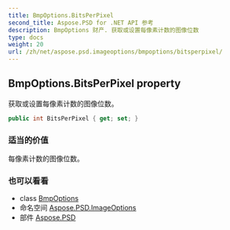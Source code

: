 ```yaml
---
title: BmpOptions.BitsPerPixel
second_title: Aspose.PSD for .NET API 参考
description: BmpOptions 财产. 获取或设置每像素计数的图像位数
type: docs
weight: 20
url: /zh/net/aspose.psd.imageoptions/bmpoptions/bitsperpixel/
---
```

## BmpOptions.BitsPerPixel property

获取或设置每像素计数的图像位数。

```csharp
public int BitsPerPixel { get; set; }
```

### 适当的价值

每像素计数的图像位数。

### 也可以看看

* class [BmpOptions](../)
* 命名空间 [Aspose.PSD.ImageOptions](../../bmpoptions/)
* 部件 [Aspose.PSD](../../../)


